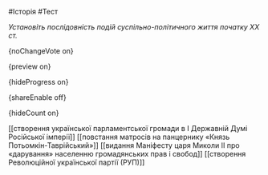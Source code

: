 #Історія #Тест

*Установіть послідовність подій суспільно-політичного життя початку ХХ ст.*

{noChangeVote on}

{preview on}

{hideProgress on}

{shareEnable off}

{hideCount on}

[[створення української парламентської громади в І Державній Думі Російської імперії]]
[[повстання матросів на панцернику «Князь Потьомкін-Таврійський»]]
[[видання Маніфесту царя Миколи ІІ про «дарування» населенню громадянських прав і свобод]]
[[створення Революційної української партії (РУП)]]
